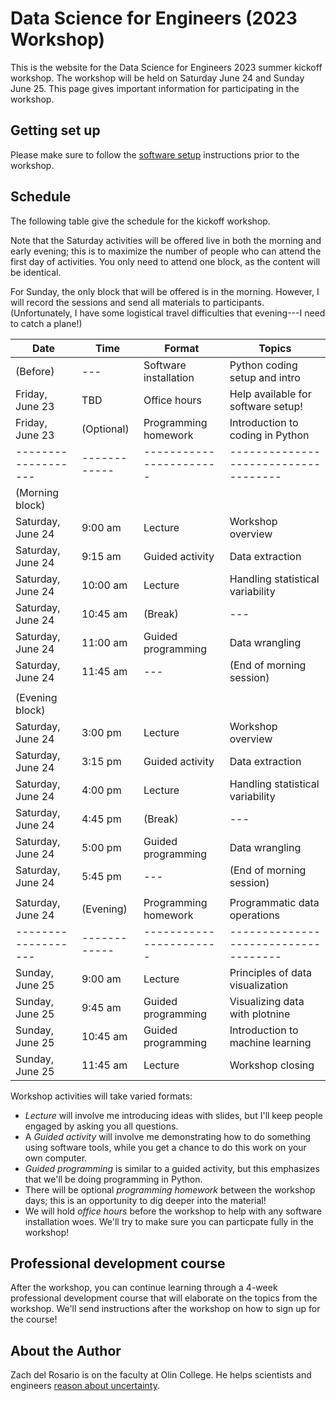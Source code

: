 # Data Science for Engineers (2023 Workshop)

This is the website for the Data Science for Engineers 2023 summer kickoff workshop. The workshop will be held on Saturday June 24 and Sunday June 25. This page gives important information for participating in the workshop.

## Getting set up

Please make sure to follow the [software setup](https://zdelrosario.github.io/ds4e-workshop/setup.html) instructions prior to the workshop.

## Schedule

The following table give the schedule for the kickoff workshop.

Note that the Saturday activities will be offered live in both the morning and early evening; this is to maximize the number of people who can attend the first day of activities. You only need to attend one block, as the content will be identical.

For Sunday, the only block that will be offered is in the morning. However, I will record the sessions and send all materials to participants. (Unfortunately, I have some logistical travel difficulties that evening---I need to catch a plane!)

| Date              | Time       | Format                | Topics                             |
|-------------------|------------|-----------------------|------------------------------------|
| (Before)          | ---        | Software installation | Python coding setup and intro      |
| Friday, June 23   | TBD        | Office hours          | Help available for software setup! |
| Friday, June 23   | (Optional) | Programming homework  | Introduction to coding in Python   |
|-------------------|------------|-----------------------|------------------------------------|
| (Morning block)   |            |                       |                                    |
| Saturday, June 24 | 9:00 am    | Lecture               | Workshop overview                  |
| Saturday, June 24 | 9:15 am    | Guided activity       | Data extraction                    |
| Saturday, June 24 | 10:00 am   | Lecture               | Handling statistical variability   |
| Saturday, June 24 | 10:45 am   | (Break)               | ---                                |
| Saturday, June 24 | 11:00 am   | Guided programming    | Data wrangling                     |
| Saturday, June 24 | 11:45 am   | ---                   | (End of morning session)           |
|                   |            |                       |                                    |
| (Evening block)   |            |                       |                                    |
| Saturday, June 24 | 3:00 pm    | Lecture               | Workshop overview                  |
| Saturday, June 24 | 3:15 pm    | Guided activity       | Data extraction                    |
| Saturday, June 24 | 4:00 pm    | Lecture               | Handling statistical variability   |
| Saturday, June 24 | 4:45 pm    | (Break)               | ---                                |
| Saturday, June 24 | 5:00 pm    | Guided programming    | Data wrangling                     |
| Saturday, June 24 | 5:45 pm    | ---                   | (End of morning session)           |
|                   |            |                       |                                    |
| Saturday, June 24 | (Evening)  | Programming homework  | Programmatic data operations       |
|-------------------|------------|-----------------------|------------------------------------|
| Sunday, June 25   | 9:00 am    | Lecture               | Principles of data visualization   |
| Sunday, June 25   | 9:45 am    | Guided programming    | Visualizing data with plotnine     |
| Sunday, June 25   | 10:45 am   | Guided programming    | Introduction to machine learning   |
| Sunday, June 25   | 11:45 am   | Lecture               | Workshop closing                   |

Workshop activities will take varied formats:

- *Lecture* will involve me introducing ideas with slides, but I'll keep people engaged by asking you all questions.
- A *Guided activity* will involve me demonstrating how to do something using software tools, while you get a chance to do this work on your own computer.
- *Guided programming* is similar to a guided activity, but this emphasizes that we'll be doing programming in Python.
- There will be optional *programming homework* between the workshop days; this is an opportunity to dig deeper into the material!
- We will hold *office hours* before the workshop to help with any software installation woes. We'll try to make sure you can particpate fully in the workshop!

## Professional development course

After the workshop, you can continue learning through a 4-week professional development course that will elaborate on the topics from the workshop. We'll send instructions after the workshop on how to sign up for the course!

<!-- ## Binder Option for Broken Python Installation -->

<!-- If you haven't managed to get your python installation working, use the following link to launch the materials in a cloud-based environment: [![Binder](https://mybinder.org/badge_logo.svg)](https://mybinder.org/v2/gh/zdelrosario/mi101/build) -->

<!-- **Be warned that you cannot save your work in Binder!** -->


## About the Author

Zach del Rosario is on the faculty at Olin College. He helps scientists and engineers [reason about uncertainty](https://www.zdelrosario.com/).

